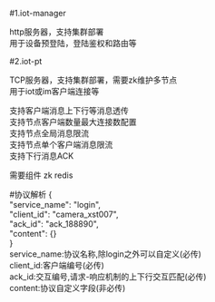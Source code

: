 #1.iot-manager

http服务器，支持集群部署  
用于设备预登陆，登陆鉴权和路由等  

#2.iot-pt

TCP服务器，支持集群部署，需要zk维护多节点  
用于iot或im客户端连接等  

支持客户端消息上下行等消息透传  
支持节点客户端数量最大连接数配置  
支持节点全局消息限流  
支持节点单个客户端消息限流  
支持下行消息ACK  


需要组件 zk redis  

#协议解析
{  
  "service_name": "login",  
  "client_id": "camera_xst007",  
  "ack_id": "ack_188890",  
  "content": {}  
}  
service_name:协议名称,除login之外可以自定义(必传)  
client_id:客户端编号(必传)  
ack_id:交互编号,请求-响应机制的上下行交互匹配(必传)  
content:协议自定义字段(非必传)  